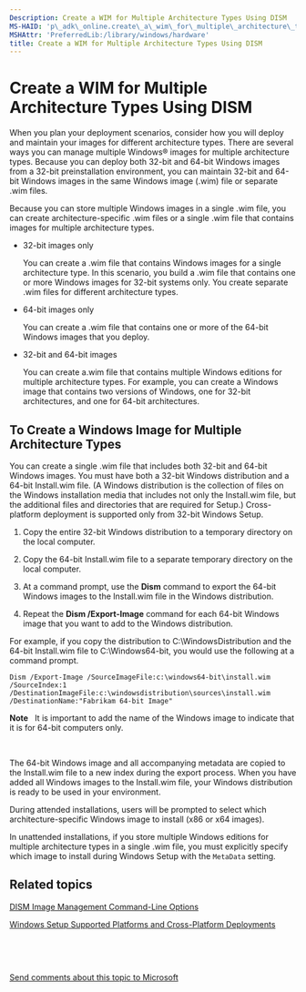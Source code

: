 ```yaml
---
Description: Create a WIM for Multiple Architecture Types Using DISM
MS-HAID: 'p\_adk\_online.create\_a\_wim\_for\_multiple\_architecture\_types\_using\_dism'
MSHAttr: 'PreferredLib:/library/windows/hardware'
title: Create a WIM for Multiple Architecture Types Using DISM
---
```


# Create a WIM for Multiple Architecture Types Using DISM


When you plan your deployment scenarios, consider how you will deploy and maintain your images for different architecture types. There are several ways you can manage multiple Windows® images for multiple architecture types. Because you can deploy both 32-bit and 64-bit Windows images from a 32-bit preinstallation environment, you can maintain 32-bit and 64-bit Windows images in the same Windows image (.wim) file or separate .wim files.

Because you can store multiple Windows images in a single .wim file, you can create architecture-specific .wim files or a single .wim file that contains images for multiple architecture types.

-   32-bit images only

    You can create a .wim file that contains Windows images for a single architecture type. In this scenario, you build a .wim file that contains one or more Windows images for 32-bit systems only. You create separate .wim files for different architecture types.

-   64-bit images only

    You can create a .wim file that contains one or more of the 64-bit Windows images that you deploy.

-   32-bit and 64-bit images

    You can create a.wim file that contains multiple Windows editions for multiple architecture types. For example, you can create a Windows image that contains two versions of Windows, one for 32-bit architectures, and one for 64-bit architectures.

## <span id="To_Create_a_Windows_Image_for_Multiple_Architecture_Types"></span><span id="to_create_a_windows_image_for_multiple_architecture_types"></span><span id="TO_CREATE_A_WINDOWS_IMAGE_FOR_MULTIPLE_ARCHITECTURE_TYPES"></span>To Create a Windows Image for Multiple Architecture Types


You can create a single .wim file that includes both 32-bit and 64-bit Windows images. You must have both a 32-bit Windows distribution and a 64-bit Install.wim file. (A Windows distribution is the collection of files on the Windows installation media that includes not only the Install.wim file, but the additional files and directories that are required for Setup.) Cross-platform deployment is supported only from 32-bit Windows Setup.

1.  Copy the entire 32-bit Windows distribution to a temporary directory on the local computer.

2.  Copy the 64-bit Install.wim file to a separate temporary directory on the local computer.

3.  At a command prompt, use the **Dism** command to export the 64-bit Windows images to the Install.wim file in the Windows distribution.

4.  Repeat the **Dism /Export-Image** command for each 64-bit Windows image that you want to add to the Windows distribution.

For example, if you copy the distribution to C:\\WindowsDistribution and the 64-bit Install.wim file to C:\\Windows64-bit, you would use the following at a command prompt.

``` syntax
Dism /Export-Image /SourceImageFile:c:\windows64-bit\install.wim /SourceIndex:1 /DestinationImageFile:c:\windowsdistribution\sources\install.wim /DestinationName:"Fabrikam 64-bit Image"
```

**Note**  
It is important to add the name of the Windows image to indicate that it is for 64-bit computers only.

 

The 64-bit Windows image and all accompanying metadata are copied to the Install.wim file to a new index during the export process. When you have added all Windows images to the Install.wim file, your Windows distribution is ready to be used in your environment.

During attended installations, users will be prompted to select which architecture-specific Windows image to install (x86 or x64 images).

In unattended installations, if you store multiple Windows editions for multiple architecture types in a single .wim file, you must explicitly specify which image to install during Windows Setup with the `MetaData` setting.

## <span id="related_topics"></span>Related topics


[DISM Image Management Command-Line Options](dism-image-management-command-line-options-s14.md)

[Windows Setup Supported Platforms and Cross-Platform Deployments](windows-setup-supported-platforms-and-cross-platform-deployments.md)

 

 

[Send comments about this topic to Microsoft](mailto:wsddocfb@microsoft.com?subject=Documentation%20feedback%20%5Bp_adk_online\p_adk_online%5D:%20Create%20a%20WIM%20for%20Multiple%20Architecture%20Types%20Using%20DISM%20%20RELEASE:%20%284/11/2016%29&body=%0A%0APRIVACY%20STATEMENT%0A%0AWe%20use%20your%20feedback%20to%20improve%20the%20documentation.%20We%20don't%20use%20your%20email%20address%20for%20any%20other%20purpose,%20and%20we'll%20remove%20your%20email%20address%20from%20our%20system%20after%20the%20issue%20that%20you're%20reporting%20is%20fixed.%20While%20we're%20working%20to%20fix%20this%20issue,%20we%20might%20send%20you%20an%20email%20message%20to%20ask%20for%20more%20info.%20Later,%20we%20might%20also%20send%20you%20an%20email%20message%20to%20let%20you%20know%20that%20we've%20addressed%20your%20feedback.%0A%0AFor%20more%20info%20about%20Microsoft's%20privacy%20policy,%20see%20http://privacy.microsoft.com/default.aspx. "Send comments about this topic to Microsoft")




